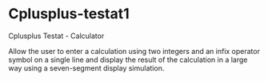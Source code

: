 # Cplusplus-testat1

Cplusplus Testat - Calculator

 Allow the user to enter a calculation using two integers and an infix operator symbol on a single line and display the result 
 of the calculation in a large way using a seven-segment display simulation.
